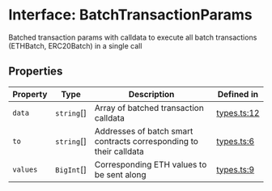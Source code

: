 # Interface: BatchTransactionParams

Batched transaction params with calldata to execute all batch transactions (ETHBatch, ERC20Batch) in a single call

## Properties

| Property | Type | Description | Defined in |
| ------ | ------ | ------ | ------ |
| `data` | `string`[] | Array of batched transaction calldata | [types.ts:12](https://github.com/aditya172926/token_batch_sdk/blob/12dc19b29cb01a1648e7086fe30b09d794a6d59d/src/types.ts#L12) |
| `to` | `string`[] | Addresses of batch smart contracts corresponding to their calldata | [types.ts:6](https://github.com/aditya172926/token_batch_sdk/blob/12dc19b29cb01a1648e7086fe30b09d794a6d59d/src/types.ts#L6) |
| `values` | `BigInt`[] | Corresponding ETH values to be sent along | [types.ts:9](https://github.com/aditya172926/token_batch_sdk/blob/12dc19b29cb01a1648e7086fe30b09d794a6d59d/src/types.ts#L9) |
